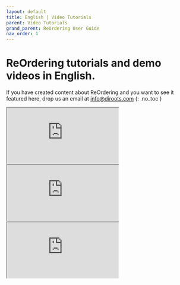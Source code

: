 ```yaml
---
layout: default
title: English | Video Tutorials
parent: Video Tutorials
grand_parent: ReOrdering User Guide
nav_order: 1
---
```


# ReOrdering tutorials and demo videos in English.
If you have created content about ReOrdering and you want to see it featured here, drop us an email at info@diroots.com
{: .no_toc }

 <div class="di-iframe-container">
  <iframe
  title="ReOrdering | How to renumber Revit elements using ReOrdering"
  class="di-responsive-iframe" 
  src="https://www.youtube.com/embed/6BQzPqShnTY">
  </iframe>
</div>

 <div class="di-iframe-container">
  <iframe
  title="ReOrdering | Renumbering Automation Diroots App"
  class="di-responsive-iframe" 
  src="https://www.youtube.com/embed/XJyEd5abQXA">
  </iframe>
</div>

 <div class="di-iframe-container">
  <iframe
  title="ReOrdering | ReOrdering | Revit Add-in For Renumbering Revit Elements - DiRoots"
  class="di-responsive-iframe" 
  src="https://www.youtube.com/embed/SCRu_SDrep0">
  </iframe>
</div>